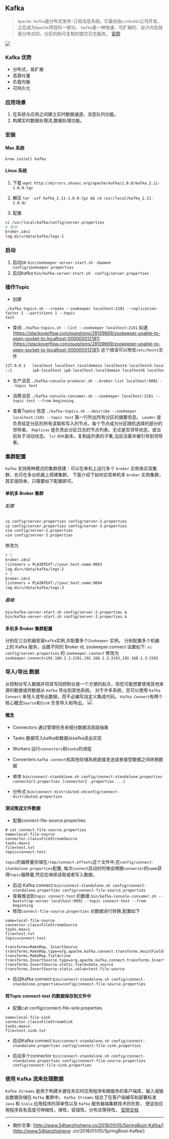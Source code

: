 ## Kafka
>`Apache Kafka`是分布式发布-订阅消息系统。它最初由`LinkedIn`公司开发，之后成为`Apache`项目的一部分。
`Kafka`是一种快速、可扩展的、设计内在就是分布式的，分区的和可复制的提交日志服务。
[官网](http://kafka.apache.org/)

![](https://images2017.cnblogs.com/blog/760273/201711/760273-20171108181426763-1692750478.png)

### Kafka 优势
- 分布式、易扩展
- 高吞吐量
- 负载均衡
- 可持久化

### 应用场景
1. 在系统与应用之间建立实时数据通道，消息队列功能。
2. 构建实时数据处理流,数据处理功能。


### 安装
#### Mac 系统
`brew install kafka`
#### Linux 系统
1. 下载
`wget http://mirrors.shuosc.org/apache/kafka/1.0.0/kafka_2.11-1.0.0.tgz`

2. 解压
`tar -zxf kafka_2.11-1.0.0.tgz && cd /usr/local/kafka_2.11-1.0.0/`
3. 配置
```bash
vi /usr/local/kafka/config/server.properties
# 修改
broker.id=1
log.dir=/data/kafka/logs-1
```
### 启动
1. 启动zk
`bin/zookeeper-server-start.sh -daemon config/zookeeper.properties`
2. 启动kafka
`bin/kafka-server-start.sh  config/server.properties`

### 操作Topic
- 创建
```
./kafka-topics.sh --create --zookeeper localhost:2181 --replication-factor 1 --partitions 1 --topic
test
```
- 查询
`./kafka-topics.sh --list --zookeeper localhost:2181`
如遇[https://stackoverflow.com/questions/28109669/zookeeper-unable-to-open-socket-to-localhost-000000012181](https://stackoverflow.com/questions/28109669/zookeeper-unable-to-open-socket-to-localhost-000000012181)
这个错误可以修改`/etc/hosts`文件
```bash
127.0.0.1   localhost localhost.localdomain localhost4 localhost4.localdomain4
::1         ip6-localhost ip6-localhost.localdomain localhost6 localhost6.localdomain6
```
- 生产消息
`./kafka-console-producer.sh --broker-list localhost:9092 --topic test`

- 消费消息
`./kafka-console-consumer.sh --zookeeper localhost:2181 --topic test --from-beginning`
- 查看Topics 信息
`./kafka-topics.sh --describe --zookeeper localhost:2181 --topic test`
第一行列出所有分区的摘要信息。
`Leader` 是负责给定分区的所有读取和写入的节点。每个节点成为分区随机选择的部分的领导者。
`Replicas` 是负责此分区日志的节点列表。无论是否领导状态，或当前处于活动状态。
`lsr` `同步`副本。复制品列表的子集,当前活着并被引导到领导者。

### 集群配置
`Kafka` 支持两种模式的集群搭建：可以在单机上运行多个 `broker` 实例来实现集群，也可在多台机器上搭建集群，
下面介绍下如何实现单机多 `broker` 实例集群，其实很简单，只需要如下配置即可。

#### 单机多 Broker 集群
###### 配置

```bash
cp config/server.properties config/server-2.properties
cp config/server.properties config/server-3.properties
vim config/server-2.properties
vim config/server-3.properties

```
修改为
```bash
# 2
broker.id=2
listeners = PLAINTEXT://your.host.name:9093
log.dir=/data/kafka/logs-2
# 3
broker.id=3
listeners = PLAINTEXT://your.host.name:9094
log.dir=/data/kafka/logs-3
```
##### 启动
```
bin/kafka-server-start.sh config/server-2.properties &
bin/kafka-server-start.sh config/server-3.properties &
```
#### 多机多 Broker 集群配置
分别在三台机器安装`kafka`实例,并配置多个`Zookeeper` 实例。
分别配置多个机器上的 Kafka 服务，设置不同的 Broker id, zookeeper.connect 设置如下:
`vi config/server.properties` 的 `zookeeper.connect`
修改为
`zookeeper.connect=192.168.1.1:2181,192.168.1.2:2181,192.168.1.3:2181`

### 导入/导出 数据
从控制台写入数据并将其写回控制台是一个方便的起点，但您可能想要使用其他来源的数据或将数据从 `Kafka` 导出到其他系统。
对于许多系统，您可以使用 `Kafka Connect` 来导入或导出数据，而不必编写自定义集成代码。
`Kafka Connect`有两个核心概念`Source`和`Sink` 负责导入和导出。
![](http://img.blog.csdn.net/20170226155201976?watermark/2/text/aHR0cDovL2Jsb2cuY3Nkbi5uZXQvdTAxMTY4NzAzNw==/font/5a6L5L2T/fontsize/400/fill/I0JBQkFCMA==/dissolve/70/gravity/Center)
#### 概念
- Connectors 通过管理任务来细分数据流高级抽象
- Tasks 数据写入kafka和数据从kafka读出实现
- Workers 运行`connectors`和`tasks`的进程
- Converters `kafka connect`和其他存储系统直接发送或者接受数据之间转换数据

- 单体 `bin/connect-standalone.sh config/connect-standalone.properties connector1.properties
[connector2
.properties ...]`
- 分布式 `bin/connect-distributed.shconfig/connect-distributed.properties `
#### 测试推送文件数据
- 配置connect-file-source.properties
```
# cat connect-file-source.properties
name=local-file-source
connector.class=FileStreamSource
tasks.max=1
file=test.txt
topic=connect-test

```
`topic`的偏移量存储在`/tmp/connect.offsets`这个文件中,在`config/connect-standalone.properties`配置,
每次`connect`启动的时候会根据`connector`的`name`获得`topic`偏移量,然后在继续读取或者写入数据。

- 启动 Kafka connect
`bin/connect-standalone.sh config/connect-standalone.properties config/connect-file-source.properties`
- 查看推送到`topic connect-test` 的数据
`bin/kafka-console-consumer.sh --bootstrap-server localhost:9092 --topic connect-test --from-beginning`
- 修改`connect-file-source.properties` 对数据进行转换,配置如下
```
name=local-file-source
connector.class=FileStreamSource
tasks.max=1
file=test.txt
topic=connect-test

transforms=MakeMap, InsertSource
transforms.MakeMap.type=org.apache.kafka.connect.transforms.HoistField$Value
transforms.MakeMap.field=line
transforms.InsertSource.type=org.apache.kafka.connect.transforms.InsertField$Value
transforms.InsertSource.static.field=data_source
transforms.InsertSource.static.value=test-file-source
```
- 启动Kafka connect
`bin/connect-standalone.sh config/connect-standalone.properties=config/connect-file-source.properties`
#### 将Topic connect-test 的数据保存到文件中
- 配置cat config/connect-file-sink.properties
```
name=local-file-sink
connector.class=FileStreamSink
tasks.max=1
file=test.sink.txt
```
- 启动Kafka connect
`bin/connect-standalone.sh config/connect-standalone.properties config/connect-file-sink.properties`

- 启动多个connector
`bin/connect-standalone.sh config/connect-standalone.properties config/connect-file-source.properties config/connect-file-sink.properties`

### 使用 Kafka 流来处理数据
`Kafka Streams` 是用于构建关键任务实时应用程序和微服务的客户端库，输入或输出数据存储在 `Kafka` 集群中。
`Kafka Streams` 结合了在客户端编写和部署标准 `Java` 和 `Scala` 应用程序的简单性以及 `Kafka` 服务器端集群技术的优势，
使这些应用程序具有高度可伸缩性，弹性，容错性，分布式等特性。
[官网文档](http://kafka.apache.org/10/documentation/streams/quickstart)

---

- 摘抄文章: [http://www.54tianzhisheng.cn/2018/01/05/SpringBoot-Kafka/](http://www.54tianzhisheng
.cn/2018/01/05/SpringBoot-Kafka/)